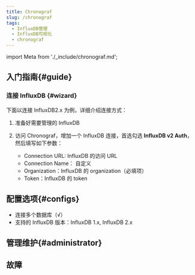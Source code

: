 ```yaml
---
title: Chronograf
slug: /chronograf
tags:
  - InfluxDB管理
  - InfluxDB可视化
  - chronograf 
---
```


import Meta from './_include/chronograf.md';

<Meta name="meta" />

## 入门指南{#guide}

### 连接 InfluxDB {#wizard}

下面以连接 InfluxDB2.x 为例，详细介绍连接方式：

1. 准备好需要管理的 InfluxDB 

2. 访问 Chronograf，增加一个 InfluxDB 连接，首选勾选 **InfluxDB v2 Auth**，然后填写如下参数：
   
   - Connection URL: InfluxDB 的访问 URL
   - Connection Name： 自定义
   - Organization：InfluxDB 的 organization（必填项）
   - Token：InfluxDB 的 token


## 配置选项{#configs}

- 连接多个数据库（√）
- 支持的 InfluxDB 版本：InfluxDB 1.x, InfluxDB 2.x

## 管理维护{#administrator}


## 故障
